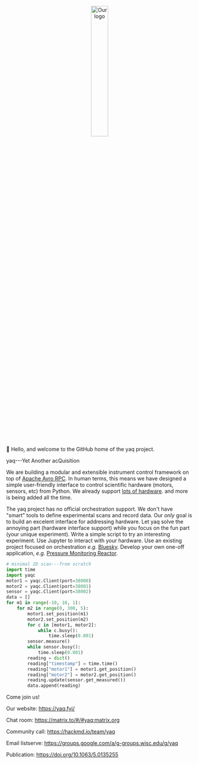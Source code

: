 <p align="center">
<img 
    style="display: block; 
           margin-left: auto;
           margin-right: auto;
           width: 30%;
           align: center;"
    src="https://raw.githubusercontent.com/yaq-project/yaq-fyi/main/logos/yaq-logo-411x256.png" 
    alt="Our logo">
</img>
</p>
  
👋 Hello, and welcome to the GitHub home of the yaq project.

yaq---Yet Another acQuisition

We are building a modular and extensible instrument control framework on top of [Apache Avro RPC](https://avro.apache.org/docs/1.11.1/specification/). 
In human terms, this means we have designed a simple user-friendly interface to control scientific hardware (motors, sensors, etc) from Python.
We already support [lots of hardware](https://yaq.fyi/hardware/). and more is being added all the time.

The yaq project has no official orchestration support.
We don't have "smart" tools to define experimental scans and record data.
Our _only_ goal is to build an excelent interface for addressing hardware.
Let yaq solve the annoying part (hardware interface support) while you focus on the fun part (your unique experiment).
Write a simple script to try an interesting experiment.
Use Jupyter to interact with your hardware.
Use an existing project focused on orchestration _e.g._ [Bluesky](https://blueskyproject.io/).
Develop your own one-off application, _e.g._ [Pressure Monitoring Reactor](https://github.com/uw-madison-chem-shops/pressure-monitoring-reactor).

```python
# minimal 2D scan---from scratch
import time
import yaqc
motor1 = yaqc.Client(port=38000)
motor2 = yaqc.Client(port=38001)
sensor = yaqc.Client(port=38002)
data = []
for m1 in range(-10, 10, 1):
    for m2 in range(0, 300, 5):
        motor1.set_position(m1)
        motor2.set_position(m2)
        for c in [motor1, motor2]:
            while c.busy():
                time.sleep(0.001)
        sensor.measure()
        while sensor.busy():
            time.sleep(0.001)
        reading = dict()
        reading["timestamp"] = time.time()
        reading["motor1"] = motor1.get_position()
        reading["motor2"] = motor2.get_position()
        reading.update(sensor.get_measured())
        data.append(reading)
```

Come join us!

Our website: https://yaq.fyi/

Chat room: https://matrix.to/#/#yaq:matrix.org

Community call: https://hackmd.io/team/yaq

Email listserve: https://groups.google.com/a/g-groups.wisc.edu/g/yaq

Publication: https://doi.org/10.1063/5.0135255

